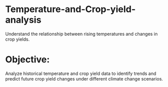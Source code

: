 # Temperature-and-Crop-yield-analysis
Understand the relationship between rising temperatures and changes in crop yields.
# Objective: 
Analyze historical temperature and crop yield data to identify trends and predict future crop yield changes under different climate change scenarios.
